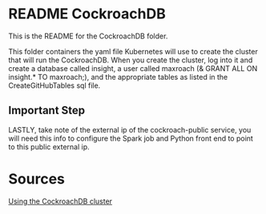 # README CockroachDB
This is the README for the CockroachDB folder.

This folder containers the yaml file Kubernetes will use to create the cluster that will run the CockroachDB.
When you create the cluster, log into it and create a database called insight, a user called maxroach (& 
GRANT ALL ON insight.* TO maxroach;), and the appropriate tables as listed in the CreateGitHubTables sql 
file. 

## Important Step
LASTLY, take note of the external ip of the cockroach-public service, you will need this info to configure 
the Spark job and Python front end to point to this public external ip. 

# Sources
[Using the CockroachDB cluster](https://www.cockroachlabs.com/blog/running-cockroachdb-on-kubernetes/)
